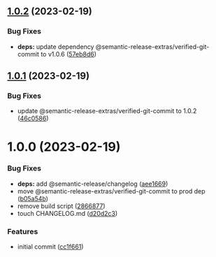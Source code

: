## [1.0.2](https://github.com/semantic-release-extras/test-verified-git-commit/compare/v1.0.1...v1.0.2) (2023-02-19)


### Bug Fixes

* **deps:** update dependency @semantic-release-extras/verified-git-commit to v1.0.6 ([57eb8d6](https://github.com/semantic-release-extras/test-verified-git-commit/commit/57eb8d6dd11ff40d4bf6591192d35f866af3eee8))

## [1.0.1](https://github.com/semantic-release-extras/test-verified-git-commit/compare/v1.0.0...v1.0.1) (2023-02-19)


### Bug Fixes

* update @semantic-release-extras/verified-git-commit to 1.0.2 ([46c0586](https://github.com/semantic-release-extras/test-verified-git-commit/commit/46c05863d0d6cfc87587e9801f0671b5c8e3d962))

# 1.0.0 (2023-02-19)


### Bug Fixes

* **deps:** add @semantic-release/changelog ([aee1669](https://github.com/semantic-release-extras/test-verified-git-commit/commit/aee16696582215e6df14aa1b3aa487a5ea7a562d))
* move @semantic-release-extras/verified-git-commit to prod dep ([b05a54b](https://github.com/semantic-release-extras/test-verified-git-commit/commit/b05a54b1e77dc0839eb45d97f133629be6e3976e))
* remove build script ([2866877](https://github.com/semantic-release-extras/test-verified-git-commit/commit/28668776fd8b45a7f815af5519b81de16c95b8ff))
* touch CHANGELOG.md ([d20d2c3](https://github.com/semantic-release-extras/test-verified-git-commit/commit/d20d2c34f56a496a26c1d3a469b41d32d7c23a96))


### Features

* initial commit ([cc1f661](https://github.com/semantic-release-extras/test-verified-git-commit/commit/cc1f6616df66deca84d017a2cbefd27044a921da))
